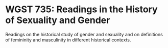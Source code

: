 # WGST 735: Readings in the History of Sexuality and Gender

Readings on the historical study of gender and sexuality and on definitions of femininity and masculinity in different historical contexts.